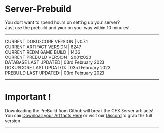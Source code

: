 # Server-Prebuild
You dont want to spend hours on setting up your server? <br>
Just use the prebuild and your on your way within 10 minutes!<br>

----
CURRENT DOKUSCORE VERSION  | v0.7.1<br>
CURRENT ARTIFACT VERSION   | 6247<br>
CURRENT REDM GAME BUILD    | 1436<br>
CURRENT PREBUILD VERSION   | 20012023<br>
DATABASE LAST UPDATED      | 03rd February 2023<br>
DOKUSCORE LAST UPDATED:    | 03rd February 2023<br>
PREBUILD LAST UPDATED:     | 03rd February 2023

----
# Important !
Downloading the PreBuild from Github will break the CFX Server artifacts! <br>
You can [Download your Artifacts Here](https://runtime.fivem.net/artifacts/fivem/build_server_windows/master/) or visit our [Discord](https://discord.io/DokusCore) to grab the full version

----
